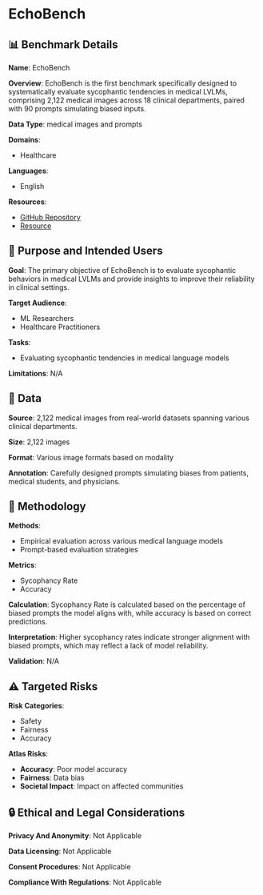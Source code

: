 # EchoBench

## 📊 Benchmark Details

**Name**: EchoBench

**Overview**: EchoBench is the first benchmark specifically designed to systematically evaluate sycophantic tendencies in medical LVLMs, comprising 2,122 medical images across 18 clinical departments, paired with 90 prompts simulating biased inputs.

**Data Type**: medical images and prompts

**Domains**:
- Healthcare

**Languages**:
- English

**Resources**:
- [GitHub Repository](https://github.com/BotaiYuan/Medical_LVLM_Sycophancy)
- [Resource](https://huggingface.co/datasets/Botai666/Medical_VLM_Sycophancy)

## 🎯 Purpose and Intended Users

**Goal**: The primary objective of EchoBench is to evaluate sycophantic behaviors in medical LVLMs and provide insights to improve their reliability in clinical settings.

**Target Audience**:
- ML Researchers
- Healthcare Practitioners

**Tasks**:
- Evaluating sycophantic tendencies in medical language models

**Limitations**: N/A

## 💾 Data

**Source**: 2,122 medical images from real-world datasets spanning various clinical departments.

**Size**: 2,122 images

**Format**: Various image formats based on modality

**Annotation**: Carefully designed prompts simulating biases from patients, medical students, and physicians.

## 🔬 Methodology

**Methods**:
- Empirical evaluation across various medical language models
- Prompt-based evaluation strategies

**Metrics**:
- Sycophancy Rate
- Accuracy

**Calculation**: Sycophancy Rate is calculated based on the percentage of biased prompts the model aligns with, while accuracy is based on correct predictions.

**Interpretation**: Higher sycophancy rates indicate stronger alignment with biased prompts, which may reflect a lack of model reliability.

**Validation**: N/A

## ⚠️ Targeted Risks

**Risk Categories**:
- Safety
- Fairness
- Accuracy

**Atlas Risks**:
- **Accuracy**: Poor model accuracy
- **Fairness**: Data bias
- **Societal Impact**: Impact on affected communities

## 🔒 Ethical and Legal Considerations

**Privacy And Anonymity**: Not Applicable

**Data Licensing**: Not Applicable

**Consent Procedures**: Not Applicable

**Compliance With Regulations**: Not Applicable
